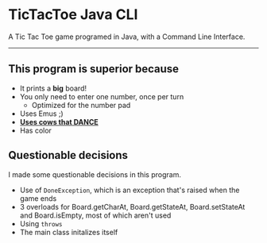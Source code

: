 # TicTacToe Java CLI

A Tic Tac Toe game programed in Java, with a Command Line Interface.

---

## This program is superior because

  - It prints a **big** board!
  - You only need to enter one number, once per turn
    - Optimized for the number pad
  - Uses Emus ;)
  - **[Uses cows that DANCE](https://youtu.be/1_A4h0z6ihU)**
  - Has color

## Questionable decisions

I made some questionable decisions in this program.

  - Use of `DoneException`, which is an exception that's raised when the game ends
  - 3 overloads for Board.getCharAt, Board.getStateAt, Board.setStateAt and Board.isEmpty, most of which aren't used
  - Using `throws`
  - The main class initalizes itself
